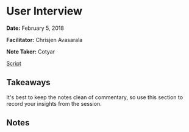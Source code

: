 # User Interview

**Date:** February 5, 2018

**Facilitator:** Chrisjen Avasarala

**Note Taker:** Cotyar

[Script](https://github.com/codefordc/user-research/blob/master/2018-02-05-attendee-interview.md)

## Takeaways

It's best to keep the notes clean of commentary, so use this section to record your insights from the session.

## Notes
